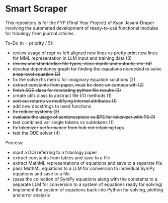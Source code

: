 # **Smart Scraper**

This repository is for the FYP (Final Year Project) of Kyan Jasani-Draper involving the automated development of ready-to-use functional modules for tribology from journal articles.

To-Do (n = priority / 5):
- review usage of repr vs left aligned new lines vs pretty print new lines for MML representation in LLM input and training data (3)
- ~~review and standardise file types, class inputs and outputs, etc. (4)~~
- ~~develop dependency graph for finding the equations neededed to solve a top level equation (2)~~
- fix the solve rhs metric for imaginary equation solutions (2)
- ~~extract constants from paper, must be done on campus wifi (2)~~
- ~~finish SOE class for recreating python file results (3)~~
- create utils class to abstract file I/O methods (1)
- ~~sort out returns vs modifying internal attributes (1)~~
- add new docstrings to used functions
- ~~fix reduce systems (2)~~
- ~~evaluate the usage of sentencepiece vs BPE for tokenizer with T5 (1)~~
- test combined var single tokens vs subtokens (1)
- ~~fix tokenizer performance from hub not retaining tags~~
- test the ODE solver (4)

Process:
- input a DOI referring to a tribology paper
- extract constants from tables and save to a file
- extract MathML representations of equations and save to a separate file
- pass MathML equations to a LLM for conversion to individual SymPy equations and save to a file
- (pass the collection of SymPy equations along with the constants to a separate LLM for conversion to a system of equations ready for solving)
- implement the system of equations back into Python for solving, plotting and error analysis
